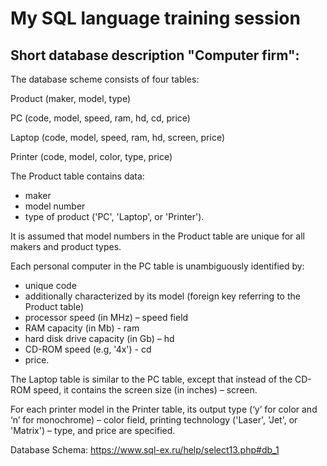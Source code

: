 # My SQL language training session

## Short database description "Computer firm":

The database scheme consists of four tables:

Product (maker, model, type)

PC (code, model, speed, ram, hd, cd, price)

Laptop (code, model, speed, ram, hd, screen, price)

Printer (code, model, color, type, price)

The Product table contains data:
- maker
- model number
- type of product ('PC', 'Laptop', or 'Printer').

It is assumed that model numbers in the Product table are unique for all makers and product types.

Each personal computer in the PC table is unambiguously identified by:
- unique code
- additionally characterized by its model (foreign key referring to the Product table)
- processor speed (in MHz) – speed field
- RAM capacity (in Mb) - ram
- hard disk drive capacity (in Gb) – hd
- CD-ROM speed (e.g, '4x') - cd
- price.

The Laptop table is similar to the PC table, except that instead of the CD-ROM speed, it contains the screen size (in inches) – screen.

For each printer model in the Printer table, its output type (‘y’ for color and ‘n’ for monochrome) – color field, printing technology ('Laser', 'Jet', or 'Matrix') – type, and price are specified.

Database Schema: https://www.sql-ex.ru/help/select13.php#db_1
